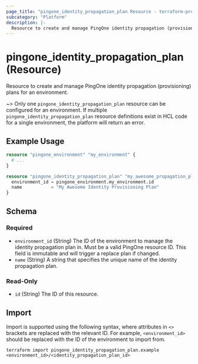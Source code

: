 ```yaml
---
page_title: "pingone_identity_propagation_plan Resource - terraform-provider-pingone"
subcategory: "Platform"
description: |-
  Resource to create and manage PingOne identity propagation (provisioning) plans for an environment.
---
```


# pingone_identity_propagation_plan (Resource)

Resource to create and manage PingOne identity propagation (provisioning) plans for an environment.

~> Only one `pingone_identity_propagation_plan` resource can be configured for an environment.  If multiple `pingone_identity_propagation_plan` resource definitions exist in HCL code for a single environment, the platform will return an error.

## Example Usage

```terraform
resource "pingone_environment" "my_environment" {
  # ...
}

resource "pingone_identity_propagation_plan" "my_awesome_propagation_plan" {
  environment_id = pingone_environment.my_environment.id
  name           = "My Awesome Identity Provisioning Plan"
}
```

<!-- schema generated by tfplugindocs -->
## Schema

### Required

- `environment_id` (String) The ID of the environment to manage the identity propagation plan in.  Must be a valid PingOne resource ID.  This field is immutable and will trigger a replace plan if changed.
- `name` (String) A string that specifies the unique name of the identity propagation plan.

### Read-Only

- `id` (String) The ID of this resource.

## Import

Import is supported using the following syntax, where attributes in `<>` brackets are replaced with the relevant ID.  For example, `<environment_id>` should be replaced with the ID of the environment to import from.

```shell
terraform import pingone_identity_propagation_plan.example <environment_id>/<identity_propagation_plan_id>
```
